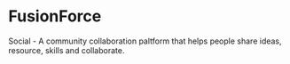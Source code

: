 # FusionForce
Social - A community collaboration paltform that helps people share ideas, resource, skills and collaborate.
